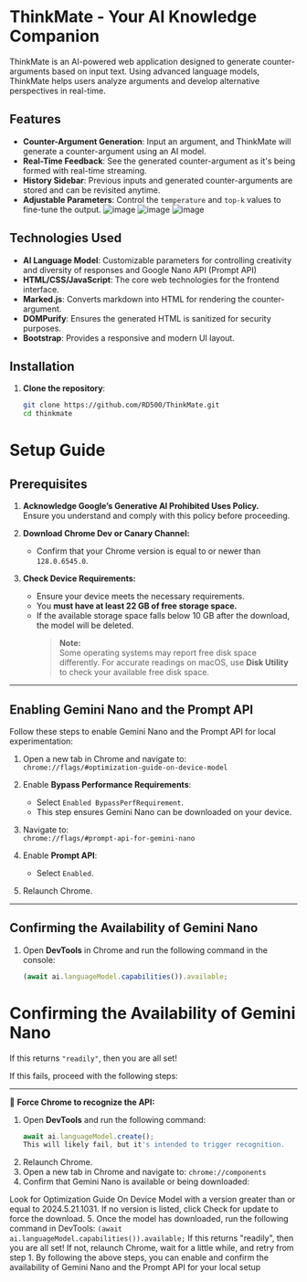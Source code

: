 # ThinkMate - Your AI Knowledge Companion

ThinkMate is an AI-powered web application designed to generate counter-arguments based on input text. Using advanced language models, ThinkMate helps users analyze arguments and develop alternative perspectives in real-time.

## Features
- **Counter-Argument Generation**: Input an argument, and ThinkMate will generate a counter-argument using an AI model.
- **Real-Time Feedback**: See the generated counter-argument as it's being formed with real-time streaming.
- **History Sidebar**: Previous inputs and generated counter-arguments are stored and can be revisited anytime.
- **Adjustable Parameters**: Control the `temperature` and `top-k` values to fine-tune the output.
  ![image](https://github.com/user-attachments/assets/dae52527-a485-42d1-a6b8-da75be5976e7)
  ![image](https://github.com/user-attachments/assets/382a99db-754a-45a8-863c-bae2610d219d)
  ![image](https://github.com/user-attachments/assets/956355e3-6c91-455c-8139-c76d737bbce4)




## Technologies Used
- **AI Language Model**: Customizable parameters for controlling creativity and diversity of responses and Google Nano API (Prompt API)
- **HTML/CSS/JavaScript**: The core web technologies for the frontend interface.
- **Marked.js**: Converts markdown into HTML for rendering the counter-argument.
- **DOMPurify**: Ensures the generated HTML is sanitized for security purposes.
- **Bootstrap**: Provides a responsive and modern UI layout.

## Installation

1. **Clone the repository**:
   ```bash
   git clone https://github.com/RD500/ThinkMate.git
   cd thinkmate

# Setup Guide

## Prerequisites

1. **Acknowledge Google’s Generative AI Prohibited Uses Policy.**  
   Ensure you understand and comply with this policy before proceeding.

2. **Download Chrome Dev or Canary Channel:**  
   - Confirm that your Chrome version is equal to or newer than `128.0.6545.0`.

3. **Check Device Requirements:**  
   - Ensure your device meets the necessary requirements.  
   - You **must have at least 22 GB of free storage space.**  
   - If the available storage space falls below 10 GB after the download, the model will be deleted.  
     > **Note:**  
     > Some operating systems may report free disk space differently. For accurate readings on macOS, use **Disk Utility** to check your available free disk space.

---

## Enabling Gemini Nano and the Prompt API  

Follow these steps to enable Gemini Nano and the Prompt API for local experimentation:

1. Open a new tab in Chrome and navigate to:  
   `chrome://flags/#optimization-guide-on-device-model`

2. Enable **Bypass Performance Requirements**:  
   - Select `Enabled BypassPerfRequirement`.  
   - This step ensures Gemini Nano can be downloaded on your device.

3. Navigate to:  
   `chrome://flags/#prompt-api-for-gemini-nano`

4. Enable **Prompt API**:  
   - Select `Enabled`.

5. Relaunch Chrome.  

---

## Confirming the Availability of Gemini Nano  

1. Open **DevTools** in Chrome and run the following command in the console:  
   ```javascript
   (await ai.languageModel.capabilities()).available;
# Confirming the Availability of Gemini Nano

If this returns `"readily"`, then you are all set!

If this fails, proceed with the following steps:

---

📣 **Force Chrome to recognize the API:**

1. Open **DevTools** and run the following command:
   ```javascript
   await ai.languageModel.create();
   This will likely fail, but it's intended to trigger recognition.
2. Relaunch Chrome.
3. Open a new tab in Chrome and navigate to: 
   `chrome://components`
 4. Confirm that Gemini Nano is available or being downloaded:

   Look for Optimization Guide On Device Model with a version greater than or equal to 2024.5.21.1031.
   If no version is listed, click Check for update to force the download.
5. Once the model has downloaded, run the following command in DevTools:
   ```(await ai.languageModel.capabilities()).available;```
   If this returns "readily", then you are all set!
   If not, relaunch Chrome, wait for a little while, and retry from step 1.
By following the above steps, you can enable and confirm the availability of Gemini Nano and the Prompt API for your local setup


